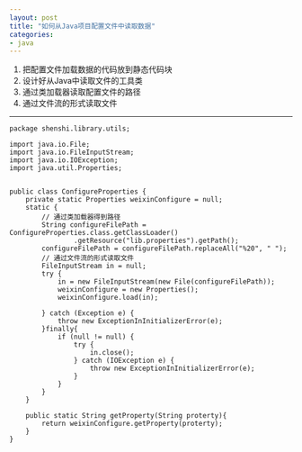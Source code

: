 ```yaml
---
layout: post
title: "如何从Java项目配置文件中读取数据"
categories:
- java
---
```

1. 把配置文件加载数据的代码放到静态代码块
1. 设计好从Java中读取文件的工具类
2. 通过类加载器读取配置文件的路径
3. 通过文件流的形式读取文件

----
	package shenshi.library.utils;
	
	import java.io.File;
	import java.io.FileInputStream;
	import java.io.IOException;
	import java.util.Properties;
	
	
	public class ConfigureProperties {
		private static Properties weixinConfigure = null;
		static {
			// 通过类加载器得到路径
			String configureFilePath = ConfigureProperties.class.getClassLoader()
					.getResource("lib.properties").getPath();
			configureFilePath = configureFilePath.replaceAll("%20", " ");
			// 通过文件流的形式读取文件
			FileInputStream in = null;
			try {
				in = new FileInputStream(new File(configureFilePath));
				weixinConfigure = new Properties();
				weixinConfigure.load(in);
				
			} catch (Exception e) {
				throw new ExceptionInInitializerError(e);
			}finally{
				if (null != null) {
					try {
						in.close();
					} catch (IOException e) {
						throw new ExceptionInInitializerError(e);
					}
				}
			}
		}
	
		public static String getProperty(String proterty){
			return weixinConfigure.getProperty(proterty);
		}
	}
